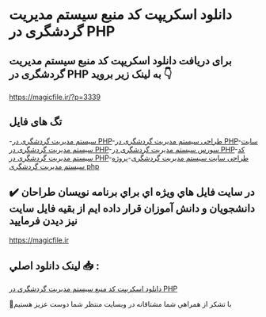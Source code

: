 # دانلود اسکریپت کد منبع سیستم مدیریت گردشگری در PHP

## برای دریافت دانلود اسکریپت کد منبع سیستم مدیریت گردشگری در PHP به لینک زیر بروید 👇

https://magicfile.ir/?p=3339

## تگ های فایل

-[سیستم مدیریت گردشگری در PHP](https://magicfile.ir/product/%d8%a7%d8%b3%da%a9%d8%b1%db%8c%d9%be%d8%aa%da%a9%d8%af-%d9%85%d9%86%d8%a8%d8%b9-%d8%b3%db%8c%d8%b3%d8%aa%d9%85-%d9%85%d8%af%db%8c%d8%b1%db%8c%d8%aa-%da%af%d8%b1%d8%af%d8%b4%da%af%d8%b1%db%8c-%d8%af%d8%b1-php/)-[طراحی سیستم مدیریت گردشگری در PHP](https://magicfile.ir/product/%d8%a7%d8%b3%da%a9%d8%b1%db%8c%d9%be%d8%aa%da%a9%d8%af-%d9%85%d9%86%d8%a8%d8%b9-%d8%b3%db%8c%d8%b3%d8%aa%d9%85-%d9%85%d8%af%db%8c%d8%b1%db%8c%d8%aa-%da%af%d8%b1%d8%af%d8%b4%da%af%d8%b1%db%8c-%d8%af%d8%b1-php/)-[سایت سیستم مدیریت گردشگری در PHP](https://magicfile.ir/product/%d8%a7%d8%b3%da%a9%d8%b1%db%8c%d9%be%d8%aa%da%a9%d8%af-%d9%85%d9%86%d8%a8%d8%b9-%d8%b3%db%8c%d8%b3%d8%aa%d9%85-%d9%85%d8%af%db%8c%d8%b1%db%8c%d8%aa-%da%af%d8%b1%d8%af%d8%b4%da%af%d8%b1%db%8c-%d8%af%d8%b1-php/)-[سورس سیستم مدیریت گردشگری در PHP](https://magicfile.ir/product/%d8%a7%d8%b3%da%a9%d8%b1%db%8c%d9%be%d8%aa%da%a9%d8%af-%d9%85%d9%86%d8%a8%d8%b9-%d8%b3%db%8c%d8%b3%d8%aa%d9%85-%d9%85%d8%af%db%8c%d8%b1%db%8c%d8%aa-%da%af%d8%b1%d8%af%d8%b4%da%af%d8%b1%db%8c-%d8%af%d8%b1-php/)-[کد سیستم مدیریت گردشگری در PHP](https://magicfile.ir/product/%d8%a7%d8%b3%da%a9%d8%b1%db%8c%d9%be%d8%aa%da%a9%d8%af-%d9%85%d9%86%d8%a8%d8%b9-%d8%b3%db%8c%d8%b3%d8%aa%d9%85-%d9%85%d8%af%db%8c%d8%b1%db%8c%d8%aa-%da%af%d8%b1%d8%af%d8%b4%da%af%d8%b1%db%8c-%d8%af%d8%b1-php/)-[طراحی سایت سیستم مدیریت گردشگری](https://magicfile.ir/product/%d8%a7%d8%b3%da%a9%d8%b1%db%8c%d9%be%d8%aa%da%a9%d8%af-%d9%85%d9%86%d8%a8%d8%b9-%d8%b3%db%8c%d8%b3%d8%aa%d9%85-%d9%85%d8%af%db%8c%d8%b1%db%8c%d8%aa-%da%af%d8%b1%d8%af%d8%b4%da%af%d8%b1%db%8c-%d8%af%d8%b1-php/)-[پروژه سیستم مدیریت گردشگری php](https://magicfile.ir/product/%d8%a7%d8%b3%da%a9%d8%b1%db%8c%d9%be%d8%aa%da%a9%d8%af-%d9%85%d9%86%d8%a8%d8%b9-%d8%b3%db%8c%d8%b3%d8%aa%d9%85-%d9%85%d8%af%db%8c%d8%b1%db%8c%d8%aa-%da%af%d8%b1%d8%af%d8%b4%da%af%d8%b1%db%8c-%d8%af%d8%b1-php/)

## ✔️ در سايت فايل هاي ويژه اي براي برنامه نويسان طراحان دانشجويان و دانش آموزان قرار داده ايم از بقيه فايل سايت نيز ديدن فرماييد

https://magicfile.ir


## لينک دانلود اصلي 📥 :

[دانلود اسکریپت کد منبع سیستم مدیریت گردشگری در PHP](https://magicfile.ir/product/%d8%a7%d8%b3%da%a9%d8%b1%db%8c%d9%be%d8%aa%da%a9%d8%af-%d9%85%d9%86%d8%a8%d8%b9-%d8%b3%db%8c%d8%b3%d8%aa%d9%85-%d9%85%d8%af%db%8c%d8%b1%db%8c%d8%aa-%da%af%d8%b1%d8%af%d8%b4%da%af%d8%b1%db%8c-%d8%af%d8%b1-php/) 


🙏با تشکر از همراهي شما مشتاقانه در وبسایت منتظر شما دوست عزیز هستیم

